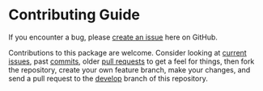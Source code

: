 # Contributing Guide

If you encounter a bug, please [create an issue](https://github.com/b-g/processing-sublime/issues) here on GitHub.

Contributions to this package are welcome. Consider looking at [current issues](https://github.com/b-g/processing-sublime/issues), past [commits](https://github.com/b-g/processing-sublime/commits/master), older [pull requests](https://github.com/b-g/processing-sublime/pulls?utf8=%E2%9C%93&q=) to get a feel for things, then fork the repository, create your own feature branch, make your changes, and send a pull request to the [develop](https://github.com/b-g/processing-sublime/tree/develop) branch of this repository.
